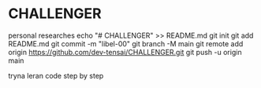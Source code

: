 # CHALLENGER
personal researches
echo "# CHALLENGER" >> README.md
git init
git add README.md
git commit -m "libel-00"
git branch -M main
git remote add origin https://github.com/dev-tensai/CHALLENGER.git
git push -u origin main

tryna leran code step by step

